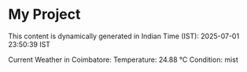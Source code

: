 # My Project

This content is dynamically generated in Indian Time (IST): 2025-07-01 23:50:39 IST


Current Weather in Coimbatore:
Temperature: 24.88 °C
Condition: mist
